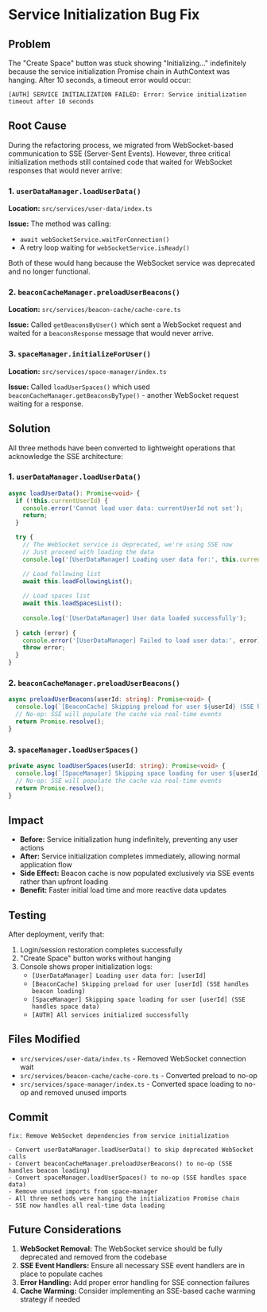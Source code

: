 # Service Initialization Bug Fix

## Problem

The "Create Space" button was stuck showing "Initializing..." indefinitely because the service initialization Promise chain in AuthContext was hanging. After 10 seconds, a timeout error would occur:

```
[AUTH] SERVICE INITIALIZATION FAILED: Error: Service initialization timeout after 10 seconds
```

## Root Cause

During the refactoring process, we migrated from WebSocket-based communication to SSE (Server-Sent Events). However, three critical initialization methods still contained code that waited for WebSocket responses that would never arrive:

### 1. `userDataManager.loadUserData()`
**Location:** `src/services/user-data/index.ts`

**Issue:** The method was calling:
- `await webSocketService.waitForConnection()` 
- A retry loop waiting for `webSocketService.isReady()`

Both of these would hang because the WebSocket service was deprecated and no longer functional.

### 2. `beaconCacheManager.preloadUserBeacons()`
**Location:** `src/services/beacon-cache/cache-core.ts`

**Issue:** Called `getBeaconsByUser()` which sent a WebSocket request and waited for a `beaconsResponse` message that would never arrive.

### 3. `spaceManager.initializeForUser()`
**Location:** `src/services/space-manager/index.ts`

**Issue:** Called `loadUserSpaces()` which used `beaconCacheManager.getBeaconsByType()` - another WebSocket request waiting for a response.

## Solution

All three methods have been converted to lightweight operations that acknowledge the SSE architecture:

### 1. `userDataManager.loadUserData()`
```typescript
async loadUserData(): Promise<void> {
  if (!this.currentUserId) {
    console.error('Cannot load user data: currentUserId not set');
    return;
  }

  try {
    // The WebSocket service is deprecated, we're using SSE now
    // Just proceed with loading the data
    console.log('[UserDataManager] Loading user data for:', this.currentUserId);

    // Load following list
    await this.loadFollowingList();
    
    // Load spaces list
    await this.loadSpacesList();
    
    console.log('[UserDataManager] User data loaded successfully');
    
  } catch (error) {
    console.error('[UserDataManager] Failed to load user data:', error);
    throw error;
  }
}
```

### 2. `beaconCacheManager.preloadUserBeacons()`
```typescript
async preloadUserBeacons(userId: string): Promise<void> {
  console.log(`[BeaconCache] Skipping preload for user ${userId} (SSE handles beacon loading)`);
  // No-op: SSE will populate the cache via real-time events
  return Promise.resolve();
}
```

### 3. `spaceManager.loadUserSpaces()`
```typescript
private async loadUserSpaces(userId: string): Promise<void> {
  console.log(`[SpaceManager] Skipping space loading for user ${userId} (SSE handles space data)`);
  // No-op: SSE will populate the cache via real-time events
  return Promise.resolve();
}
```

## Impact

- **Before:** Service initialization hung indefinitely, preventing any user actions
- **After:** Service initialization completes immediately, allowing normal application flow
- **Side Effect:** Beacon cache is now populated exclusively via SSE events rather than upfront loading
- **Benefit:** Faster initial load time and more reactive data updates

## Testing

After deployment, verify that:
1. Login/session restoration completes successfully
2. "Create Space" button works without hanging
3. Console shows proper initialization logs:
   - `[UserDataManager] Loading user data for: [userId]`
   - `[BeaconCache] Skipping preload for user [userId] (SSE handles beacon loading)`
   - `[SpaceManager] Skipping space loading for user [userId] (SSE handles space data)`
   - `[AUTH] All services initialized successfully`

## Files Modified

- `src/services/user-data/index.ts` - Removed WebSocket connection wait
- `src/services/beacon-cache/cache-core.ts` - Converted preload to no-op
- `src/services/space-manager/index.ts` - Converted space loading to no-op and removed unused imports

## Commit

```
fix: Remove WebSocket dependencies from service initialization

- Convert userDataManager.loadUserData() to skip deprecated WebSocket calls
- Convert beaconCacheManager.preloadUserBeacons() to no-op (SSE handles beacon loading)
- Convert spaceManager.loadUserSpaces() to no-op (SSE handles space data)
- Remove unused imports from space-manager
- All three methods were hanging the initialization Promise chain
- SSE now handles all real-time data loading
```

## Future Considerations

1. **WebSocket Removal:** The WebSocket service should be fully deprecated and removed from the codebase
2. **SSE Event Handlers:** Ensure all necessary SSE event handlers are in place to populate caches
3. **Error Handling:** Add proper error handling for SSE connection failures
4. **Cache Warming:** Consider implementing an SSE-based cache warming strategy if needed